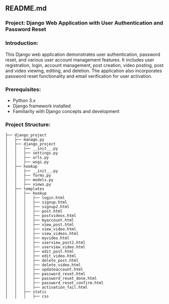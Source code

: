  ## README.md

### Project: Django Web Application with User Authentication and Password Reset

### Introduction:
This Django web application demonstrates user authentication, password reset, and various user account management features. It includes user registration, login, account management, post creation, video posting, post and video viewing, editing, and deletion. The application also incorporates password reset functionality and email verification for user activation.

### Prerequisites:
- Python 3.x
- Django framework installed
- Familiarity with Django concepts and development

### Project Structure:
```
├── django_project
│   ├── manage.py
│   ├── django_project
│   │   ├── __init__.py
│   │   ├── settings.py
│   │   ├── urls.py
│   │   ├── wsgi.py
│   ├── hookup
│   │   ├── __init__.py
│   │   ├── forms.py
│   │   ├── models.py
│   │   ├── views.py
│   ├── templates
│   │   ├── hookup
│   │   │   ├── login.html
│   │   │   ├── signup.html
│   │   │   ├── signup2.html
│   │   │   ├── post.html
│   │   │   ├── postvideos.html
│   │   │   ├── myaccount.html
│   │   │   ├── view_post.html
│   │   │   ├── view_video.html
│   │   │   ├── view_videos.html
│   │   │   ├── myvideo.html
│   │   │   ├── userview_post2.html
│   │   │   ├── userview_video.html
│   │   │   ├── edit_post.html
│   │   │   ├── edit_video.html
│   │   │   ├── delete_post.html
│   │   │   ├── delete_video.html
│   │   │   ├── updateaccount.html
│   │   │   ├── password_reset.html
│   │   │   ├── password_reset_done.html
│   │   │   ├── password_reset_confirm.html
│   │   │   ├── activation_fail.html
│   │   ├── static
│   │   │   ├── css